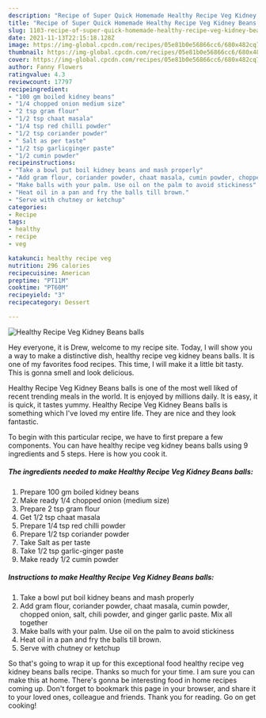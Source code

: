```yaml
---
description: "Recipe of Super Quick Homemade Healthy Recipe Veg Kidney Beans balls"
title: "Recipe of Super Quick Homemade Healthy Recipe Veg Kidney Beans balls"
slug: 1103-recipe-of-super-quick-homemade-healthy-recipe-veg-kidney-beans-balls
date: 2021-11-13T22:15:18.128Z
image: https://img-global.cpcdn.com/recipes/05e81b0e56866cc6/680x482cq70/healthy-recipe-veg-kidney-beans-balls-recipe-main-photo.jpg
thumbnail: https://img-global.cpcdn.com/recipes/05e81b0e56866cc6/680x482cq70/healthy-recipe-veg-kidney-beans-balls-recipe-main-photo.jpg
cover: https://img-global.cpcdn.com/recipes/05e81b0e56866cc6/680x482cq70/healthy-recipe-veg-kidney-beans-balls-recipe-main-photo.jpg
author: Fanny Flowers
ratingvalue: 4.3
reviewcount: 17797
recipeingredient:
- "100 gm boiled kidney beans"
- "1/4 chopped onion medium size"
- "2 tsp gram flour"
- "1/2 tsp chaat masala"
- "1/4 tsp red chilli powder"
- "1/2 tsp coriander powder"
- " Salt as per taste"
- "1/2 tsp garlicginger paste"
- "1/2 cumin powder"
recipeinstructions:
- "Take a bowl put boil kidney beans and mash properly"
- "Add gram flour, coriander powder, chaat masala, cumin powder, chopped onion, salt, chili powder, and ginger garlic paste. Mix all together"
- "Make balls with your palm. Use oil on the palm to avoid stickiness"
- "Heat oil in a pan and fry the balls till brown."
- "Serve with chutney or ketchup"
categories:
- Recipe
tags:
- healthy
- recipe
- veg

katakunci: healthy recipe veg 
nutrition: 296 calories
recipecuisine: American
preptime: "PT11M"
cooktime: "PT60M"
recipeyield: "3"
recipecategory: Dessert

---
```



![Healthy Recipe Veg Kidney Beans balls](https://img-global.cpcdn.com/recipes/05e81b0e56866cc6/680x482cq70/healthy-recipe-veg-kidney-beans-balls-recipe-main-photo.jpg)

Hey everyone, it is Drew, welcome to my recipe site. Today, I will show you a way to make a distinctive dish, healthy recipe veg kidney beans balls. It is one of my favorites food recipes. This time, I will make it a little bit tasty. This is gonna smell and look delicious.



Healthy Recipe Veg Kidney Beans balls is one of the most well liked of recent trending meals in the world. It is enjoyed by millions daily. It is easy, it is quick, it tastes yummy. Healthy Recipe Veg Kidney Beans balls is something which I've loved my entire life. They are nice and they look fantastic.


To begin with this particular recipe, we have to first prepare a few components. You can have healthy recipe veg kidney beans balls using 9 ingredients and 5 steps. Here is how you cook it.

<!--inarticleads1-->

##### The ingredients needed to make Healthy Recipe Veg Kidney Beans balls:

1. Prepare 100 gm boiled kidney beans
1. Make ready 1/4 chopped onion (medium size)
1. Prepare 2 tsp gram flour
1. Get 1/2 tsp chaat masala
1. Prepare 1/4 tsp red chilli powder
1. Prepare 1/2 tsp coriander powder
1. Take  Salt as per taste
1. Take 1/2 tsp garlic-ginger paste
1. Make ready 1/2 cumin powder




<!--inarticleads2-->

##### Instructions to make Healthy Recipe Veg Kidney Beans balls:

1. Take a bowl put boil kidney beans and mash properly
1. Add gram flour, coriander powder, chaat masala, cumin powder, chopped onion, salt, chili powder, and ginger garlic paste. Mix all together
1. Make balls with your palm. Use oil on the palm to avoid stickiness
1. Heat oil in a pan and fry the balls till brown.
1. Serve with chutney or ketchup




So that's going to wrap it up for this exceptional food healthy recipe veg kidney beans balls recipe. Thanks so much for your time. I am sure you can make this at home. There's gonna be interesting food in home recipes coming up. Don't forget to bookmark this page in your browser, and share it to your loved ones, colleague and friends. Thank you for reading. Go on get cooking!
